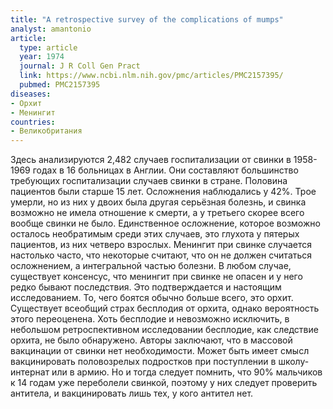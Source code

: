 ```yaml
---
title: "A retrospective survey of the complications of mumps"
analyst: amantonio
article:
  type: article
  year: 1974
  journal: J R Coll Gen Pract
  link: https://www.ncbi.nlm.nih.gov/pmc/articles/PMC2157395/
  pubmed: PMC2157395
diseases:
- Орхит
- Менингит
countries:
- Великобритания
---
```


Здесь анализируются 2,482 случаев госпитализации от свинки в 1958-1969 годах в 16 больницах в Англии. Они составляют большинство требующих госпитализации случаев свинки в стране. Половина пациентов были старше 15 лет. Осложнения наблюдались у 42%. Трое умерли, но из них у двоих была другая серьёзная болезнь, и свинка возможно не имела отношение к смерти, а у третьего скорее всего вообще свинки не было. Единственное осложнение, которое возможно осталось необратимым среди этих случаев, это глухота у пятерых пациентов, из них четверо взрослых.
Менингит при свинке случается настолько часто, что некоторые считают, что он не должен считаться осложнением, а интегральной частью болезни. В любом случае, существует консенсус, что менингит при свинке не опасен и у него редко бывают последствия. Это подтверждается и настоящим исследованием.
То, чего боятся обычно больше всего, это орхит. Существует всеобщий страх бесплодия от орхита, однако вероятность этого переоценена. Хоть бесплодие и невозможно исключить, в небольшом ретроспективном исследовании бесплодие, как следствие орхита, не было обнаружено.
Авторы заключают, что в массовой вакцинации от свинки нет необходимости. Может быть имеет смысл вакцинировать половозрелых подростков при поступлении в школу-интернат или в армию. Но и тогда следует помнить, что 90% мальчиков к 14 годам уже переболели свинкой, поэтому у них следует проверить антитела, и вакцинировать лишь тех, у кого антител нет.
